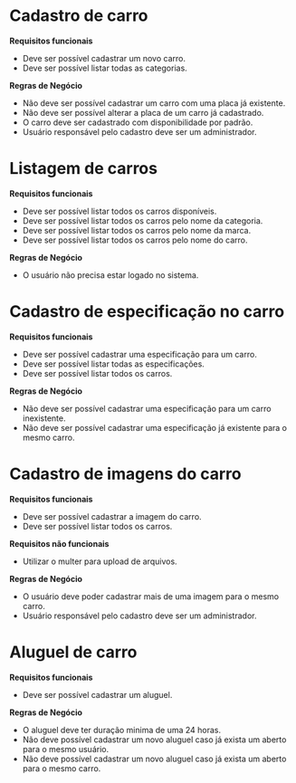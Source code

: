 # Cadastro de carro

**Requisitos funcionais** 
- Deve ser possível cadastrar um novo carro.
- Deve ser possível listar todas as categorias.


**Regras de Negócio** 

- Não deve ser possível cadastrar um carro com uma placa já existente.
- Não deve ser possível alterar a placa de um carro já cadastrado.
- O carro deve ser cadastrado com disponibilidade por padrão.
- Usuário responsável pelo cadastro deve ser um administrador.

# Listagem de carros #

**Requisitos funcionais**
- Deve ser possível listar todos os carros disponíveis.
- Deve ser possível listar todos os carros pelo nome da categoria.
- Deve ser possível listar todos os carros pelo nome da marca.
- Deve ser possível listar todos os carros pelo nome do carro.


**Regras de Negócio** 
- O usuário não precisa estar logado no sistema.

# Cadastro de especificação no carro #

**Requisitos funcionais**
- Deve ser possível cadastrar uma especificação para um carro.
- Deve ser possível listar todas as especificações.
- Deve ser possível listar todos os carros.

**Regras de Negócio**
- Não deve ser possível cadastrar uma especificação para um carro inexistente.
- Não deve ser possível cadastrar uma especificação já existente para o mesmo carro.


# Cadastro de imagens do carro #

**Requisitos funcionais**
- Deve ser possível cadastrar a imagem do carro.
- Deve ser possível listar todos os carros.

**Requisitos não funcionais**
- Utilizar o multer para upload de arquivos.

**Regras de Negócio**
- O usuário deve poder cadastrar mais de uma imagem para o mesmo carro.
- Usuário responsável pelo cadastro deve ser um administrador.

# Aluguel de carro #

**Requisitos funcionais**
- Deve ser possível cadastrar um aluguel.


**Regras de Negócio**
- O aluguel deve ter duração minima de uma 24 horas.
- Não deve possível cadastrar um novo aluguel caso já exista um aberto para o mesmo usuário.
- Não deve possível cadastrar um novo aluguel caso já exista um aberto para o mesmo carro.
